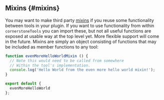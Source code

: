 ## Mixins {#mixins}

You may want to make third party [mixins](../tool-mixins/index.md) if you reuse some functionality between tools in your plugin. If you want to use functionality from within `cornerstoneTools` you can import these, but not all useful functions are exposed at usable way at the top level yet. More flexible support will come in the future. Mixins are simply an object consisting of functions that may be included as member functions to any tool:

```js
function evenMoreHelloWorldMixin () {
  // Note this would need to be called from somewhere
  // Within the tool's implementation.
  console.log('Hello World from the even more hello world mixin!');
}

export default {
  evenMoreHelloWorld
};
```
